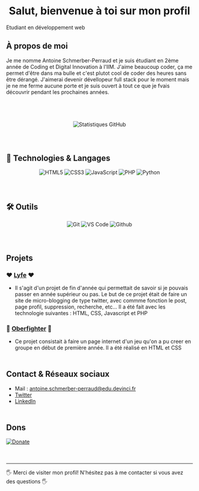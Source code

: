 <h1 align="center"> Salut, bienvenue à toi sur mon profil</h1>
Etudiant en développement web


## À propos de moi
Je me nomme Antoine Schmerber-Perraud et je suis étudiant en 2ème année de Coding et Digital Innovation à l'IIM. J'aime beaucoup coder, ça me permet d'être dans ma bulle et c'est plutot cool de coder des heures sans être dérangé. J'aimerai devenir dévellopeur full stack pour le moment mais je ne me ferme aucune porte et je suis ouvert à tout ce que je fvais découvrir pendant les prochaines années. 
<div style="margin-top: 70px;"></div>

<p style="text-align: center; margin-bottom: 70px;">
    <img src="https://github-readme-stats.vercel.app/api?username=ANtoineSP01&show_icons=true&theme=radical" alt="Statistiques GitHub" />
</p>



## 🚀 Technologies & Langages

<div style="text-align: center; margin-bottom: 70px;">

  <img src="https://img.shields.io/badge/HTML-E34F26?style=for-the-badge&logo=html5&logoColor=white" alt="HTML5" />
  <img src="https://img.shields.io/badge/CSS-1572B6?style=for-the-badge&logo=css3&logoColor=white" alt="CSS3" />
  <img src="https://img.shields.io/badge/JavaScript-F7DF1E?style=for-the-badge&logo=javascript&logoColor=black" alt="JavaScript" />
  <img src="https://img.shields.io/badge/PHP-280315?style=for-the-badge&logo=PHP&logoColor=white" alt="PHP" />
  <img src="https://img.shields.io/badge/Python-3776AB?style=for-the-badge&logo=python&logoColor=white" alt="Python" />

</div>


## 🛠️ Outils

<div style="text-align: center; margin-bottom: 70px;">

  <img src="https://img.shields.io/badge/Git-F05032?style=for-the-badge&logo=git&logoColor=white" alt="Git" />
  <img src="https://img.shields.io/badge/VS_Code-007ACC?style=for-the-badge&logo=visual-studio-code&logoColor=white" alt="VS Code" />
  <img src="https://img.shields.io/badge/Github-000000?style=for-the-badge&logo=Github&logoColor=white" alt="Github" />
  
</div>



## Projets
### :heart: [Lyfe](https://github.com/AntoineSP01/Projet_Fin_Axe) :heart:

- Il s'agit d'un projet de fin d'année qui permettait de savoir si je pouvais passer en année supérieur ou pas. Le but de ce projet était de faire un site de micro-blogging de type twitter, avec commme fonction le post, page profil, suppression, recherche, etc... Il a été fait avec les technologie suivantes : HTML, CSS, Javascript et PHP

### :purple_heart: [Oberfighter](https://github.com/AntoineSP01/ProjectEpicDigitalDay) :purple_heart:

- Ce projet consistait à faire un page internet d'un jeu qu'on a pu creer en groupe en début de première année. Il a été réalisé en HTML et CSS

<div style="margin-top: 50px;"></div>


## Contact & Réseaux sociaux
- Mail : antoine.schmerber-perraud@edu.devinci.fr
- [Twitter](https://twitter.com/SchmerberP19106)
- [LinkedIn](https://www.linkedin.com/in/antoineschmerberperraud/)

<div style="margin-top: 50px;"></div>


## Dons
[![Donate](https://img.shields.io/badge/Donate-PayPal-purple.svg)](https://www.paypal.me/Antoine507/500)
<div style="margin-top: 50px;"></div>


---
:raised_hand_with_fingers_splayed: Merci de visiter mon profil! N'hésitez pas à me contacter si vous avez des questions :raised_hand_with_fingers_splayed:

